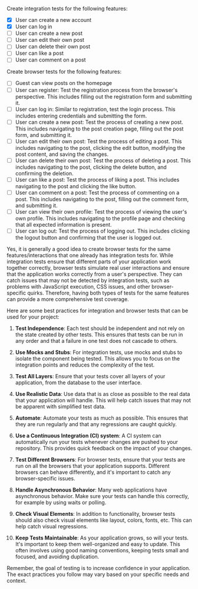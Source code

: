﻿Create integration tests for the following features:
- [x] User can create a new account
- [x] User can log in
- [ ] User can create a new post
- [ ] User can edit their own post
- [ ] User can delete their own post
- [ ] User can like a post
- [ ] User can comment on a post 

Create browser tests for the following features:
- [ ] Guest can view posts on the homepage
- [ ] User can register: Test the registration process from the browser's perspective. This includes filling out the registration form and submitting it.  
- [ ] User can log in: Similar to registration, test the login process. This includes entering credentials and submitting the form.  
- [ ] User can create a new post: Test the process of creating a new post. This includes navigating to the post creation page, filling out the post form, and submitting it.  
- [ ] User can edit their own post: Test the process of editing a post. This includes navigating to the post, clicking the edit button, modifying the post content, and saving the changes.  
- [ ] User can delete their own post: Test the process of deleting a post. This includes navigating to the post, clicking the delete button, and confirming the deletion.  
- [ ] User can like a post: Test the process of liking a post. This includes navigating to the post and clicking the like button.  
- [ ] User can comment on a post: Test the process of commenting on a post. This includes navigating to the post, filling out the comment form, and submitting it.  
- [ ] User can view their own profile: Test the process of viewing the user's own profile. This includes navigating to the profile page and checking that all expected information is present.  
- [ ] User can log out: Test the process of logging out. This includes clicking the logout button and confirming that the user is logged out.

Yes, it is generally a good idea to create browser tests for the same features/interactions that one already has integration tests for. While integration tests ensure that different parts of your application work together correctly, browser tests simulate real user interactions and ensure that the application works correctly from a user's perspective. They can catch issues that may not be detected by integration tests, such as problems with JavaScript execution, CSS issues, and other browser-specific quirks. Therefore, having both types of tests for the same features can provide a more comprehensive test coverage.

Here are some best practices for integration and browser tests that can be used for your project:

1. **Test Independence**: Each test should be independent and not rely on the state created by other tests. This ensures that tests can be run in any order and that a failure in one test does not cascade to others.

2. **Use Mocks and Stubs**: For integration tests, use mocks and stubs to isolate the component being tested. This allows you to focus on the integration points and reduces the complexity of the test.

3. **Test All Layers**: Ensure that your tests cover all layers of your application, from the database to the user interface.

4. **Use Realistic Data**: Use data that is as close as possible to the real data that your application will handle. This will help catch issues that may not be apparent with simplified test data.

5. **Automate**: Automate your tests as much as possible. This ensures that they are run regularly and that any regressions are caught quickly.

6. **Use a Continuous Integration (CI) system**: A CI system can automatically run your tests whenever changes are pushed to your repository. This provides quick feedback on the impact of your changes.

7. **Test Different Browsers**: For browser tests, ensure that your tests are run on all the browsers that your application supports. Different browsers can behave differently, and it's important to catch any browser-specific issues.

8. **Handle Asynchronous Behavior**: Many web applications have asynchronous behavior. Make sure your tests can handle this correctly, for example by using waits or polling.

9. **Check Visual Elements**: In addition to functionality, browser tests should also check visual elements like layout, colors, fonts, etc. This can help catch visual regressions.

10. **Keep Tests Maintainable**: As your application grows, so will your tests. It's important to keep them well-organized and easy to update. This often involves using good naming conventions, keeping tests small and focused, and avoiding duplication.

Remember, the goal of testing is to increase confidence in your application. The exact practices you follow may vary based on your specific needs and context.